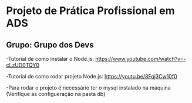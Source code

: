 # Projeto de Prática Profissional em ADS
## Grupo: Grupo dos Devs

-Tutorial de como instalar o Node.js: https://www.youtube.com/watch?v=-cLzUD0TQY0

-Tutorial de como rodar projeto Node.js: https://youtu.be/8Fqj3Cw10f0

-Para rodar o projeto é necessário ter o mysql instalado na máquina (Verifique as configueração na pasta db)